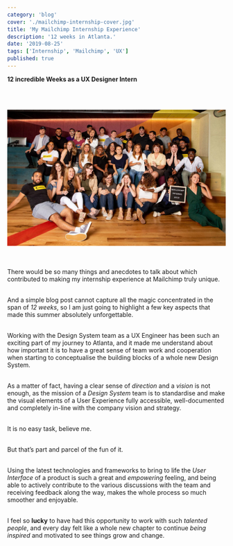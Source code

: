 ```yaml
---
category: 'blog'
cover: './mailchimp-internship-cover.jpg'
title: 'My Mailchimp Internship Experience'
description: '12 weeks in Atlanta.'
date: '2019-08-25'
tags: ['Internship', 'Mailchimp', 'UX']
published: true
---
```


**12 incredible Weeks as a UX Designer Intern**

<br/><br/>

![Mailchimp Internship](./mailchimp-internship-cover.jpg)

<br/><br/>
There would be so many things and anecdotes to talk about which contributed to making my internship experience at Mailchimp truly unique.<br/><br/>

And a simple blog post cannot capture all the magic concentrated in the span of *12 weeks*, so I am just going to highlight a few key aspects that made this summer absolutely unforgettable.<br/><br/>

Working with the Design System team as a UX Engineer has been such an exciting part of my journey to Atlanta, and it made me understand about how important it is to have a great sense of team work and cooperation when starting to conceptualise the building blocks of a whole new Design System.<br/><br/>

As a matter of fact, having a clear sense of *direction* and a *vision* is not enough, as the mission of a *Design System* team is to standardise and make the visual elements of a User Experience fully accessible, well-documented and completely in-line with the company vision and strategy.<br/><br/>

It is no easy task, believe me.<br/><br/>

But that’s part and parcel of the fun of it.<br/><br/>

Using the latest technologies and frameworks to bring to life the *User Interface* of a product is such a great and *empowering* feeling, and being able to actively contribute to the various discussions with the team and receiving feedback along the way, makes the whole process so much smoother and enjoyable.<br/><br/>

I feel so **lucky** to have had this opportunity to work with such *talented people*, and every day felt like a whole new chapter to continue *being inspired* and motivated to see things grow and change.